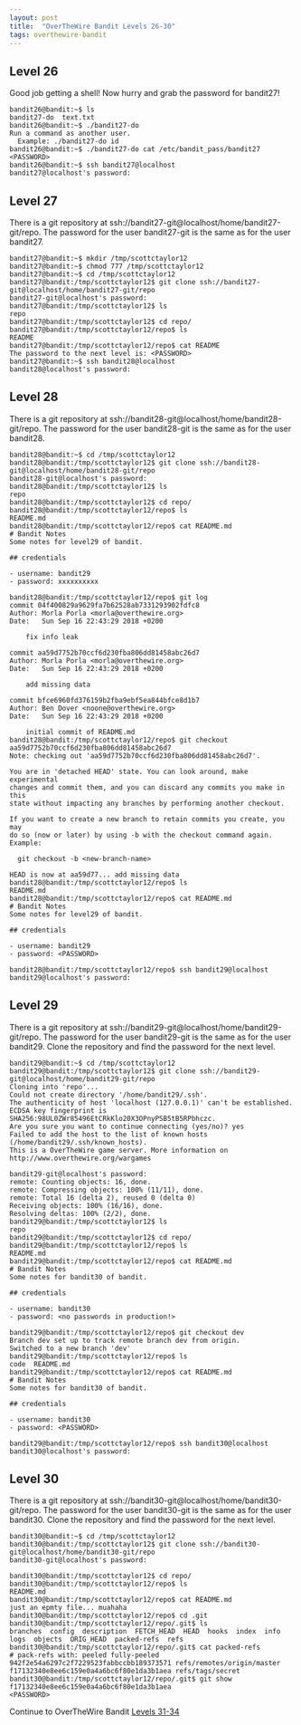 ```yaml
---
layout: post
title:  "OverTheWire Bandit Levels 26-30"
tags: overthewire-bandit
---
```


## Level 26
Good job getting a shell! Now hurry and grab the password for bandit27!
```
bandit26@bandit:~$ ls
bandit27-do  text.txt
bandit26@bandit:~$ ./bandit27-do
Run a command as another user.
  Example: ./bandit27-do id
bandit26@bandit:~$ ./bandit27-do cat /etc/bandit_pass/bandit27
<PASSWORD>
bandit26@bandit:~$ ssh bandit27@localhost
bandit27@localhost's password:
```

## Level 27
There is a git repository at ssh://bandit27-git@localhost/home/bandit27-git/repo. The password for the user bandit27-git is the same as for the user bandit27.
```
bandit27@bandit:~$ mkdir /tmp/scottctaylor12
bandit27@bandit:~$ chmod 777 /tmp/scottctaylor12
bandit27@bandit:~$ cd /tmp/scottctaylor12
bandit27@bandit:/tmp/scottctaylor12$ git clone ssh://bandit27-git@localhost/home/bandit27-git/repo
bandit27-git@localhost's password:
bandit27@bandit:/tmp/scottctaylor12$ ls
repo
bandit27@bandit:/tmp/scottctaylor12$ cd repo/
bandit27@bandit:/tmp/scottctaylor12/repo$ ls
README
bandit27@bandit:/tmp/scottctaylor12/repo$ cat README
The password to the next level is: <PASSWORD>
bandit27@bandit:~$ ssh bandit28@localhost
bandit28@localhost's password:
```

## Level 28
There is a git repository at ssh://bandit28-git@localhost/home/bandit28-git/repo. The password for the user bandit28-git is the same as for the user bandit28.
```
bandit28@bandit:~$ cd /tmp/scottctaylor12
bandit28@bandit:/tmp/scottctaylor12$ git clone ssh://bandit28-git@localhost/home/bandit28-git/repo
bandit28-git@localhost's password:
bandit28@bandit:/tmp/scottctaylor12$ ls
repo
bandit28@bandit:/tmp/scottctaylor12$ cd repo/
bandit28@bandit:/tmp/scottctaylor12/repo$ ls
README.md
bandit28@bandit:/tmp/scottctaylor12/repo$ cat README.md
# Bandit Notes
Some notes for level29 of bandit.

## credentials

- username: bandit29
- password: xxxxxxxxxx

bandit28@bandit:/tmp/scottctaylor12/repo$ git log
commit 04f400829a9629fa7b62528ab7331293902fdfc8
Author: Morla Porla <morla@overthewire.org>
Date:   Sun Sep 16 22:43:29 2018 +0200

    fix info leak

commit aa59d7752b70ccf6d230fba806dd81458abc26d7
Author: Morla Porla <morla@overthewire.org>
Date:   Sun Sep 16 22:43:29 2018 +0200

    add missing data

commit bfce6960fd376159b2fba9ebf5ea844bfce8d1b7
Author: Ben Dover <noone@overthewire.org>
Date:   Sun Sep 16 22:43:29 2018 +0200

    initial commit of README.md
bandit28@bandit:/tmp/scottctaylor12/repo$ git checkout aa59d7752b70ccf6d230fba806dd81458abc26d7
Note: checking out 'aa59d7752b70ccf6d230fba806dd81458abc26d7'.

You are in 'detached HEAD' state. You can look around, make experimental
changes and commit them, and you can discard any commits you make in this
state without impacting any branches by performing another checkout.

If you want to create a new branch to retain commits you create, you may
do so (now or later) by using -b with the checkout command again. Example:

  git checkout -b <new-branch-name>

HEAD is now at aa59d77... add missing data
bandit28@bandit:/tmp/scottctaylor12/repo$ ls
README.md
bandit28@bandit:/tmp/scottctaylor12/repo$ cat README.md
# Bandit Notes
Some notes for level29 of bandit.

## credentials

- username: bandit29
- password: <PASSWORD>

bandit28@bandit:/tmp/scottctaylor12/repo$ ssh bandit29@localhost
bandit29@localhost's password:
```
## Level 29
There is a git repository at ssh://bandit29-git@localhost/home/bandit29-git/repo. The password for the user bandit29-git is the same as for the user bandit29.
Clone the repository and find the password for the next level.
```
bandit29@bandit:~$ cd /tmp/scottctaylor12
bandit29@bandit:/tmp/scottctaylor12$ git clone ssh://bandit29-git@localhost/home/bandit29-git/repo
Cloning into 'repo'...
Could not create directory '/home/bandit29/.ssh'.
The authenticity of host 'localhost (127.0.0.1)' can't be established.
ECDSA key fingerprint is SHA256:98UL0ZWr85496EtCRkKlo20X3OPnyPSB5tB5RPbhczc.
Are you sure you want to continue connecting (yes/no)? yes
Failed to add the host to the list of known hosts (/home/bandit29/.ssh/known_hosts).
This is a OverTheWire game server. More information on http://www.overthewire.org/wargames

bandit29-git@localhost's password:
remote: Counting objects: 16, done.
remote: Compressing objects: 100% (11/11), done.
remote: Total 16 (delta 2), reused 0 (delta 0)
Receiving objects: 100% (16/16), done.
Resolving deltas: 100% (2/2), done.
bandit29@bandit:/tmp/scottctaylor12$ ls
repo
bandit29@bandit:/tmp/scottctaylor12$ cd repo/
bandit29@bandit:/tmp/scottctaylor12/repo$ ls
README.md
bandit29@bandit:/tmp/scottctaylor12/repo$ cat README.md
# Bandit Notes
Some notes for bandit30 of bandit.

## credentials

- username: bandit30
- password: <no passwords in production!>

bandit29@bandit:/tmp/scottctaylor12/repo$ git checkout dev
Branch dev set up to track remote branch dev from origin.
Switched to a new branch 'dev'
bandit29@bandit:/tmp/scottctaylor12/repo$ ls
code  README.md
bandit29@bandit:/tmp/scottctaylor12/repo$ cat README.md
# Bandit Notes
Some notes for bandit30 of bandit.

## credentials

- username: bandit30
- password: <PASSWORD>

bandit29@bandit:/tmp/scottctaylor12/repo$ ssh bandit30@localhost
bandit30@localhost's password:
```

## Level 30
There is a git repository at ssh://bandit30-git@localhost/home/bandit30-git/repo. The password for the user bandit30-git is the same as for the user bandit30.
Clone the repository and find the password for the next level.
```
bandit30@bandit:~$ cd /tmp/scottctaylor12
bandit30@bandit:/tmp/scottctaylor12$ git clone ssh://bandit30-git@localhost/home/bandit30-git/repo
bandit30-git@localhost's password:

bandit30@bandit:/tmp/scottctaylor12$ cd repo/
bandit30@bandit:/tmp/scottctaylor12/repo$ ls
README.md
bandit30@bandit:/tmp/scottctaylor12/repo$ cat README.md
just an epmty file... muahaha
bandit30@bandit:/tmp/scottctaylor12/repo$ cd .git
bandit30@bandit:/tmp/scottctaylor12/repo/.git$ ls
branches  config  description  FETCH_HEAD  HEAD  hooks  index  info  logs  objects  ORIG_HEAD  packed-refs  refs
bandit30@bandit:/tmp/scottctaylor12/repo/.git$ cat packed-refs
# pack-refs with: peeled fully-peeled
942f2e54a6297c2f7229523fabbccbb189373571 refs/remotes/origin/master
f17132340e8ee6c159e0a4a6bc6f80e1da3b1aea refs/tags/secret
bandit30@bandit:/tmp/scottctaylor12/repo/.git$ git show f17132340e8ee6c159e0a4a6bc6f80e1da3b1aea
<PASSWORD>
```

Continue to OverTheWire Bandit [Levels 31-34](https://scottctaylor12.github.io/2018/09/15/otw-bandit31-34.html)

